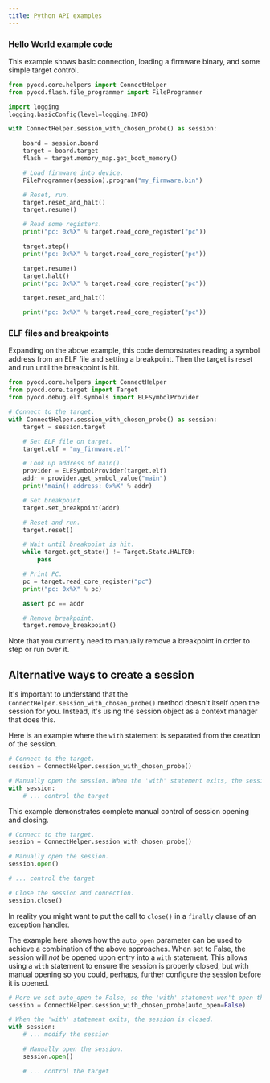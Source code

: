 ```yaml
---
title: Python API examples
---
```


### Hello World example code

This example shows basic connection, loading a firmware binary, and some simple target control.

```python
from pyocd.core.helpers import ConnectHelper
from pyocd.flash.file_programmer import FileProgrammer

import logging
logging.basicConfig(level=logging.INFO)

with ConnectHelper.session_with_chosen_probe() as session:

    board = session.board
    target = board.target
    flash = target.memory_map.get_boot_memory()

    # Load firmware into device.
    FileProgrammer(session).program("my_firmware.bin")

    # Reset, run.
    target.reset_and_halt()
    target.resume()

    # Read some registers.
    print("pc: 0x%X" % target.read_core_register("pc"))

    target.step()
    print("pc: 0x%X" % target.read_core_register("pc"))

    target.resume()
    target.halt()
    print("pc: 0x%X" % target.read_core_register("pc"))

    target.reset_and_halt()

    print("pc: 0x%X" % target.read_core_register("pc"))

```


### ELF files and breakpoints

Expanding on the above example, this code demonstrates reading a symbol address from an ELF file
and setting a breakpoint. Then the target is reset and run until the breakpoint is hit.

```python
from pyocd.core.helpers import ConnectHelper
from pyocd.core.target import Target
from pyocd.debug.elf.symbols import ELFSymbolProvider

# Connect to the target.
with ConnectHelper.session_with_chosen_probe() as session:
    target = session.target

    # Set ELF file on target.
    target.elf = "my_firmware.elf"

    # Look up address of main().
    provider = ELFSymbolProvider(target.elf)
    addr = provider.get_symbol_value("main")
    print("main() address: 0x%X" % addr)

    # Set breakpoint.
    target.set_breakpoint(addr)

    # Reset and run.
    target.reset()

    # Wait until breakpoint is hit.
    while target.get_state() != Target.State.HALTED:
        pass

    # Print PC.
    pc = target.read_core_register("pc")
    print("pc: 0x%X" % pc)

    assert pc == addr

    # Remove breakpoint.
    target.remove_breakpoint()
```

Note that you currently need to manually remove a breakpoint in order to step or run over it.


## Alternative ways to create a session

It's important to understand that the `ConnectHelper.session_with_chosen_probe()` method doesn't
itself open the session for you. Instead, it's using the session object as a context manager that
does this.

Here is an example where the `with` statement is separated from the creation of the session.

```python
# Connect to the target.
session = ConnectHelper.session_with_chosen_probe()

# Manually open the session. When the 'with' statement exits, the session is closed.
with session:
    # ... control the target
```

This example demonstrates complete manual control of session opening and closing.

```python
# Connect to the target.
session = ConnectHelper.session_with_chosen_probe()

# Manually open the session.
session.open()

# ... control the target

# Close the session and connection.
session.close()
```

In reality you might want to put the call to `close()` in a `finally` clause of an exception handler.

The example here shows how the `auto_open` parameter can be used to achieve a combination of the
above approaches. When set to False, the session will _not_ be opened upon entry into a `with`
statement. This allows using a `with` statement to ensure the session is properly closed, but with
manual opening so you could, perhaps, further configure the session before it is opened.

```python
# Here we set auto_open to False, so the 'with' statement won't open the session.
session = ConnectHelper.session_with_chosen_probe(auto_open=False)

# When the 'with' statement exits, the session is closed.
with session:
    # ... modify the session

    # Manually open the session.
    session.open()

    # ... control the target
```

